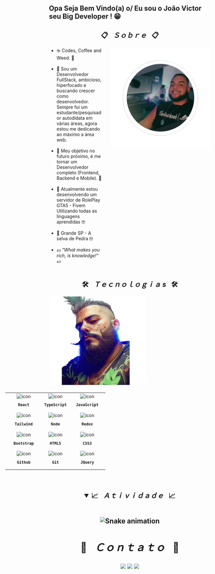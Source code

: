 ## Opa Seja Bem Vindo(a) o/ Eu sou o João Victor seu Big Developer ! 😁
<h2 align="center">📋&ensp; <i>Ｓｏｂｒｅ</i> &ensp;📋</h2>
  <img align="right" src="./images/jvselfbolha.png" width="313px" height="313px" alt="">

  <ul align="left" style="padding-right: 340px;">
    <li>☕ Codes, Coffee and Weed. 🥦</li><br>
    <li>🚀 Sou um Desenvolvedor FullStack, ambicioso, hiperfocado e buscando crescer como desenvolvedor. Sempre fui um estudante/pesquisador autodidata em várias áreas, agora estou me dedicando ao máximo a área web.</li><br>
    <li>🔮 Meu objetivo no futuro próximo, é me tornar um Desenvolvedor completo (Frontend, Backend e Mobile). 🔮</li><br>
     <li>🌱 Atualmente estou desenvolvendo um servidor de RolePlay GTA5 - Fivem Utilizando todas as linguagens aprendidas 🤓</li><br>
         <li>🌱 Grande SP - A selva de Pedra 🤓</li><br>
    <li><i>💴 "What makes you rich, is knowledge!" 💴</i></li><br>
  </ul>

<h2 align="center">🛠️&ensp; <i>Ｔｅｃｎｏｌｏｇｉａ s</i> &ensp;🛠️</h2>
<img align="left" height="275px" width="300px" alt="Joao Victor BigDev Self-IA" src="./images/conhecimento-bg.png" />
<table align="right" height="300px" width="275px" style="width: 650px; padding: 10px 0px 10px 10px;">
  <tr>
    <td align="center">
      <img src="https://skillicons.dev/icons?i=react" width="65px" alt=" icon"/><br>
      <sub>
        <b>
          <pre>React</pre>
        </b>
      </sub>
    </td>
    <td align="center">
      <img src="https://skillicons.dev/icons?i=typescript" width="65px" alt=" icon"/><br>
      <sub>
        <b>
          <pre>TypeScript</pre>
        </b>
      </sub>
    </td>
    <td align="center">
      <img src="https://skillicons.dev/icons?i=javascript" width="65px" alt=" icon"/><br>
      <sub>
        <b>
          <pre>JavaScript</pre>
        </b>
      </sub>
    </td>
  </tr>
  <tr>
    <td align="center" width="100px;">
      <img src="https://skillicons.dev/icons?i=tailwind" width="65px" alt=" icon"/><br>
      <sub>
        <b>
          <pre>Tailwind</pre>
        </b>
      </sub>
    </td>
    <td align="center">
      <img src="https://skillicons.dev/icons?i=nodejs" width="65px" alt=" icon"/><br>
      <sub>
        <b>
          <pre>Node</pre>
        </b>
      </sub>
    </td>
    <td align="center">
      <img src="https://skillicons.dev/icons?i=redux" width="65px" alt=" icon"/><br>
      <sub>
        <b>
          <pre>Redux</pre>
        </b>
      </sub>
    </td>
  </tr>
  <tr>
    <td align="center">
      <img src="https://skillicons.dev/icons?i=bootstrap" width="65px" alt=" icon"/><br>
      <sub>
        <b>
          <pre>Bootstrap</pre>
        </b>
      </sub>
    </td>
    <td align="center">
      <img src="https://skillicons.dev/icons?i=html" width="65px" alt=" icon"/><br>
      <sub>
        <b>
          <pre>HTML5</pre>
        </b>
      </sub>
    </td>
    <td align="center">
      <img src="https://skillicons.dev/icons?i=css" width="65px" alt=" icon"/><br>
      <sub>
        <b>
          <pre>CSS3</pre>
        </b>
      </sub>
    </td>
  </tr>
  <tr>
    <td align="center">
      <img src="https://skillicons.dev/icons?i=github" width="65px" alt=" icon"/><br>
      <sub>
        <b>
          <pre>Github</pre>
        </b>
      </sub>
    </td>
    <td align="center">
      <img src="https://skillicons.dev/icons?i=git" width="65px" alt=" icon"/><br>
      <sub>
        <b>
          <pre>Git</pre>
        </b>
      </sub>
    </td>
    <td align="center" width="100px;">
      <img src="https://skillicons.dev/icons?i=jquery" width="65px" alt=" icon"/><br>
      <sub>
        <b>
          <pre>JQuery</pre>
        </b>
      </sub>
    </td>
  </tr>
</table> 
<br><br><br><br><br><br><br><br><br><br><br><br><br><br><br>

<h2 align="center">
<details open>
  <summary>📈&ensp; <i>Ａｔｉｖｉｄａｄｅ</i> &ensp;📈</summary>
  <br>
<div> 
  
  
  ![Snake animation](https://github.com/Joao-Victor-BigDev/Joao-Victor-BigDev/blob/output/github-contribution-grid-snake.svg)
 
</div>
  <h2 align="center">💬&ensp; <i>Ｃｏｎｔａｔｏ</i> &ensp;💬</h2>
  <a href="https://instagram.com/jvbigdev" target="_blank"><img src="https://img.shields.io/badge/-Instagram-%23E4405F?style=for-the-badge&logo=instagram&logoColor=white" target="_blank"></a>
 <a href="https://discord.gg/BYSBWUadTV" target="_blank"><img src="https://img.shields.io/badge/Discord-7289DA?style=for-the-badge&logo=discord&logoColor=white" target="_blank"></a> 
  <a href = "mailto:contatobigdev@gmail.com"><img src="https://img.shields.io/badge/-Gmail-%23333?style=for-the-badge&logo=gmail&logoColor=white" target="_blank"></a>
